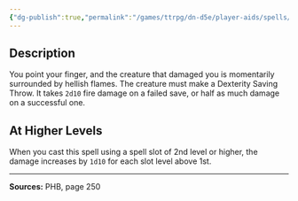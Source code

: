 ```yaml
---
{"dg-publish":true,"permalink":"/games/ttrpg/dn-d5e/player-aids/spells/level-1/hellish-rebuke/","tags":["ttrpg/dnd/5e","verbal","somatic","spell"],"noteIcon":""}
---
```



## Description
You point your finger, and the creature that damaged you is momentarily surrounded by hellish flames.
The creature must make a Dexterity Saving Throw.
It takes `2d10` fire damage on a failed save, or half as much damage on a successful one.

## At Higher Levels
When you cast this spell using a spell slot of 2nd level or higher, the damage increases by `1d10` for each slot level above 1st.

---

**Sources:** PHB, page 250

